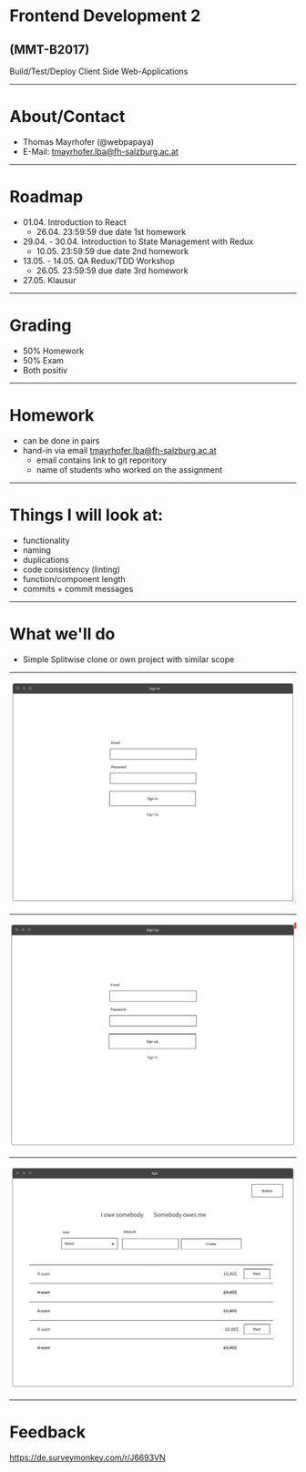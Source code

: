 # Frontend Development 2
## (MMT-B2017)

Build/Test/Deploy Client Side Web-Applications

---

# About/Contact

- Thomas Mayrhofer (@webpapaya)
- E-Mail: tmayrhofer.lba@fh-salzburg.ac.at

---

# Roadmap

- 01.04. Introduction to React
  - 26.04. 23:59:59 due date 1st homework
- 29.04. - 30.04. Introduction to State Management with Redux
  - 10.05. 23:59:59 due date 2nd homework
- 13.05. - 14.05. QA Redux/TDD Workshop
  - 26.05. 23:59:59 due date 3rd homework
- 27.05. Klausur

---

# Grading

- 50% Homework
- 50% Exam
- Both positiv

---

# Homework

- can be done in pairs
- hand-in via email tmayrhofer.lba@fh-salzburg.ac.at
  - email contains link to git reporitory
  - name of students who worked on the assignment

----

# Things I will look at:

- functionality
- naming
- duplications
- code consistency (linting)
- function/component length
- commits + commit messages

----

# What we'll do

- Simple Splitwise clone or own project with similar scope

----

![sign_in](assets/sign_in_wireframe.png)

----

![sign_up](assets/sign_up_wireframe.png)

----

![app](assets/app_wireframe.png)

---

# Feedback

https://de.surveymonkey.com/r/J6693VN
